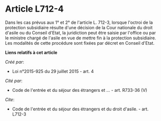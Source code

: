 # Article L712-4

Dans les cas prévus aux 1° et 2° de l'article L. 712-3, lorsque l'octroi de la protection subsidiaire résulte d'une décision
de la Cour nationale du droit d'asile ou du Conseil d'Etat, la juridiction peut être saisie par l'office ou par le ministre
chargé de l'asile en vue de mettre fin à la protection subsidiaire. Les modalités de cette procédure sont fixées par décret
en Conseil d'Etat.

**Liens relatifs à cet article**

_Créé par_:

  - Loi n°2015-925 du 29 juillet 2015 - art. 4

_Cité par_:

  - Code de l'entrée et du séjour des étrangers et ... - art. R733-36 (V)

_Cite_:

  - Code de l'entrée et du séjour des étrangers et du droit d'asile. - art. L712-3
